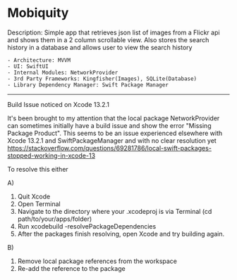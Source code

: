# Mobiquity

Description: Simple app that retrieves json list of images from a Flickr api and shows them in a 2 column scrollable view. Also stores the search history in a database and allows user to view the search history

    - Architecture: MVVM
    - UI: SwiftUI
    - Internal Modules: NetworkProvider
    - 3rd Party Frameworks: Kingfisher(Images), SQLite(Database)
    - Library Dependency Manager: Swift Package Manager

-----------------------------------------------------------------

Build Issue noticed on Xcode 13.2.1

It's been brought to my attention that the local package NetworkProvider can sometimes initially have a build issue and show the error "Missing Package Product".
This seems to be an issue experienced elsewhere with Xcode 13.2.1 and SwiftPackageManager and with no clear resolution yet
 https://stackoverflow.com/questions/69281786/local-swift-packages-stopped-working-in-xcode-13

To resolve this either

A)
1. Quit Xcode
2. Open Terminal
3. Navigate to the directory where your .xcodeproj is via Terminal (cd path/to/your/apps/folder)
4. Run xcodebuild -resolvePackageDependencies
5. After the packages finish resolving, open Xcode and try building again.

B)
1. Remove local package references from the workspace  
2. Re-add the reference to the package
 
